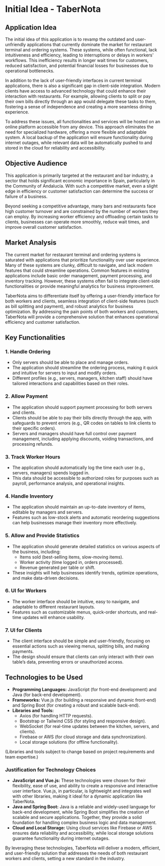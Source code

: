 # Initial Idea - TaberNota

## Application Idea
The initial idea of this application is to revamp the outdated and user-unfriendly applications that currently dominate 
the market for restaurant terminal and ordering systems. These systems, while often functional, lack intuitiveness and 
efficiency, leading to interruptions or delays in workers' workflows. This inefficiency results in longer wait times for customers, reduced satisfaction, and potential financial losses for businesses due to operational bottlenecks.

In addition to the lack of user-friendly interfaces in current terminal applications, there is also a significant 
gap in client-side integration. Modern clients have access to advanced technology that could enhance their 
interaction with restaurants. For example, allowing clients to split or pay their own bills directly through an app 
would delegate these tasks to them, fostering a sense of independence and creating a more seamless dining experience.

To address these issues, all functionalities and services will be hosted on an online platform accessible from any 
device. This approach eliminates the need for specialized hardware, offering a more flexible and adaptable system. 
A local backup of the application will ensure functionality during internet outages, while relevant data will be 
automatically pushed to and stored in the cloud for reliability and accessibility.

## Objective Audience
This application is primarily targeted at the restaurant and bar industry, a sector that holds significant economic 
importance in Spain, particularly in the Community of Andalucía. With such a competitive market, even a slight edge 
in efficiency or customer satisfaction can determine the success or failure of a business.

Beyond seeking a competitive advantage, many bars and restaurants face high customer turnover and are constrained 
by the number of workers they can employ. By increasing worker efficiency and offloading certain tasks to clients, 
businesses can operate more smoothly, reduce wait times, and improve overall customer satisfaction.

## Market Analysis
The current market for restaurant terminal and ordering systems is saturated with applications that prioritize 
functionality over user experience. Many of these systems are clunky, difficult to navigate, and lack modern 
features that could streamline operations. Common features in existing applications include basic order management, 
payment processing, and inventory tracking. However, these systems often fail to integrate client-side 
functionalities or provide meaningful analytics for business improvement.

TaberNota aims to differentiate itself by offering a user-friendly interface for both workers and clients, seamless 
integration of client-side features (such as bill splitting and payment), and robust analytics for business 
optimization. By addressing the pain points of both workers and customers, TaberNota will provide a comprehensive 
solution that enhances operational efficiency and customer satisfaction.

## Key Functionalities
### 1. **Handle Ordering**
- Only servers should be able to place and manage orders.
- The application should streamline the ordering process, making it quick and intuitive for servers to input and 
modify orders.
- Different profiles (e.g., servers, managers, kitchen staff) should have tailored interactions and capabilities 
based on their roles.

### 2. **Allow Payment**
- The application should support payment processing for both servers and clients.
- Clients should be able to pay their bills directly through the app, with safeguards to prevent errors (e.g., QR 
codes on tables to link clients to their specific orders).
- Servers and managers should have full control over payment management, including applying discounts, voiding 
transactions, and processing refunds.

### 3. **Track Worker Hours**
- The application should automatically log the time each user (e.g., servers, managers) spends logged in.
- This data should be accessible to authorized roles for purposes such as payroll, performance analysis, and 
operational insights.

### 4. **Handle Inventory**
- The application should maintain an up-to-date inventory of items, editable by managers and servers.
- Features such as low-stock alerts and automatic reordering suggestions can help businesses manage their inventory 
more effectively.

### 5. **Allow and Provide Statistics**
- The application should generate detailed statistics on various aspects of the business, including:
    - Items sold (best-selling items, slow-moving items).
    - Worker activity (time logged in, orders processed).
    - Revenue generated per table or shift.
- These insights will help businesses identify trends, optimize operations, and make data-driven decisions.

### 6. **UI for Workers**
- The worker interface should be intuitive, easy to navigate, and adaptable to different restaurant layouts.
- Features such as customizable menus, quick-order shortcuts, and real-time updates will enhance usability.

### 7. **UI for Clients**
- The client interface should be simple and user-friendly, focusing on essential actions such as viewing menus, 
splitting bills, and making payments.
- The design should ensure that clients can only interact with their own table’s data, preventing errors or 
unauthorized access.

## Technologies to be Used
- **Programming Languages:** JavaScript (for front-end development) and Java (for back-end development).
- **Frameworks:** Vue.js (for building a responsive and dynamic front-end) and Spring Boot (for creating a robust 
and scalable back-end).
- **Libraries and Tools:**
    - Axios (for handling HTTP requests).
    - Bootstrap or Tailwind CSS (for styling and responsive design).
    - WebSocket (for real-time updates between the kitchen, servers, and clients).
    - Firebase or AWS (for cloud storage and data synchronization).
    - Local storage solutions (for offline functionality).
      
(Libraries and tools subject to change based on project requirements and team expertise.)

### Justification for Technology Choices
- **JavaScript and Vue.js:** These technologies were chosen for their flexibility, ease of use, and ability to 
create a responsive and interactive user interface. Vue.js, in particular, is lightweight and integrates well with 
other libraries, making it ideal for a dynamic application like TaberNota.
- **Java and Spring Boot:** Java is a reliable and widely-used language for back-end development, while Spring Boot 
simplifies the creation of scalable and secure applications. Together, they provide a solid foundation for handling complex business logic and data management.
- **Cloud and Local Storage:** Using cloud services like Firebase or AWS ensures data reliability and 
accessibility, while local storage solutions guarantee functionality during internet outages.

By leveraging these technologies, TaberNota will deliver a modern, efficient, and user-friendly solution that 
addresses the needs of both restaurant workers and clients, setting a new standard in the industry.  